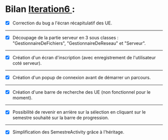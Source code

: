 # Bilan [Iteration6 ](https://github.com/L3-Info-Miage-Universite-Cote-D-Azur/pl2020-plpld/milestone/6)  : 

- [X] Correction du bug a l'écran récapitulatif des UE.
-----------------------------------------------

- [X] Découpage de la partie serveur en 3 sous classes : "GestionnaireDeFichiers", "GestionnaireDeReseau" et "Serveur".
-----------------------------------------------

- [X] Création d'un écran d'inscription (avec enregistrement de l'utilisateur coté serveur).
-----------------------------------------------

- [X] Création d'un popup de connexion avant de démarrer un parcours. 
-----------------------------------------------

- [X] Création d'une barre de recherche des UE (non fonctionnel pour le moment).
-----------------------------------------------

- [X] Possibilité de revenir en arrière sur la sélection en cliquant sur le semestre souhaité sur la barre de progression.
-----------------------------------------------

- [X] Simplification des SemestreActivity grâce à l'héritage.
